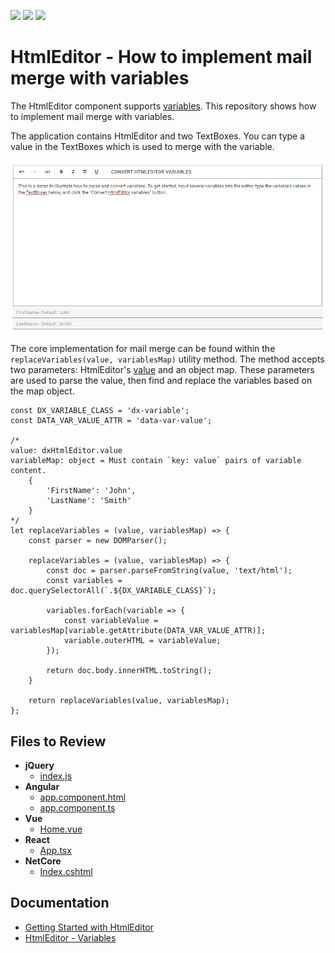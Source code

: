 <!-- default badges list -->
![](https://img.shields.io/endpoint?url=https://codecentral.devexpress.com/api/v1/VersionRange/340354634/22.2.3%2B)
[![](https://img.shields.io/badge/Open_in_DevExpress_Support_Center-FF7200?style=flat-square&logo=DevExpress&logoColor=white)](https://supportcenter.devexpress.com/ticket/details/T1129779)
[![](https://img.shields.io/badge/📖_How_to_use_DevExpress_Examples-e9f6fc?style=flat-square)](https://docs.devexpress.com/GeneralInformation/403183)
<!-- default badges end -->
# HtmlEditor - How to implement mail merge with variables

The HtmlEditor component supports [variables](https://js.devexpress.com/Documentation/ApiReference/UI_Components/dxHtmlEditor/Configuration/variables/). This repository shows how to implement mail merge with variables.

The application contains HtmlEditor and two TextBoxes. You can type a value in the TextBoxes which is used to merge with the variable.

![HtmlEditor - Mail merge](/HtmlEditor%20-%20Mail%20merge.png)

The core implementation for mail merge can be found within the `replaceVariables(value, variablesMap)` utility method. The method accepts two parameters: HtmlEditor's [value](https://js.devexpress.com/Documentation/ApiReference/UI_Components/dxHtmlEditor/Configuration/#value) and an object map. These parameters are used to parse the value, then find and replace the variables based on the map object.

```
const DX_VARIABLE_CLASS = 'dx-variable';
const DATA_VAR_VALUE_ATTR = 'data-var-value';

/*
value: dxHtmlEditor.value
variableMap: object = Must contain `key: value` pairs of variable content.
    {
        'FirstName': 'John',
        'LastName': 'Smith'
    }
*/
let replaceVariables = (value, variablesMap) => {
    const parser = new DOMParser();

    replaceVariables = (value, variablesMap) => {
        const doc = parser.parseFromString(value, 'text/html');
        const variables = doc.querySelectorAll(`.${DX_VARIABLE_CLASS}`);

        variables.forEach(variable => {
            const variableValue = variablesMap[variable.getAttribute(DATA_VAR_VALUE_ATTR)];
            variable.outerHTML = variableValue;
        });

        return doc.body.innerHTML.toString();
    }

    return replaceVariables(value, variablesMap);
};
```

## Files to Review

- **jQuery**
    - [index.js](jQuery/src/index.js)
- **Angular**
    - [app.component.html](Angular/src/app/app.component.html)
    - [app.component.ts](Angular/src/app/app.component.ts)
- **Vue**
    - [Home.vue](Vue/src/components/HomeContent.vue)
- **React**
    - [App.tsx](React/src/App.tsx)
- **NetCore**    
    - [Index.cshtml](ASP.NET%20Core/Views/Home/Index.cshtml)

## Documentation

- [Getting Started with HtmlEditor](https://js.devexpress.com/Documentation/Guide/UI_Components/HtmlEditor/Getting_Started_with_HtmlEditor/)
- [HtmlEditor - Variables](https://js.devexpress.com/Documentation/ApiReference/UI_Components/dxHtmlEditor/Configuration/variables/)